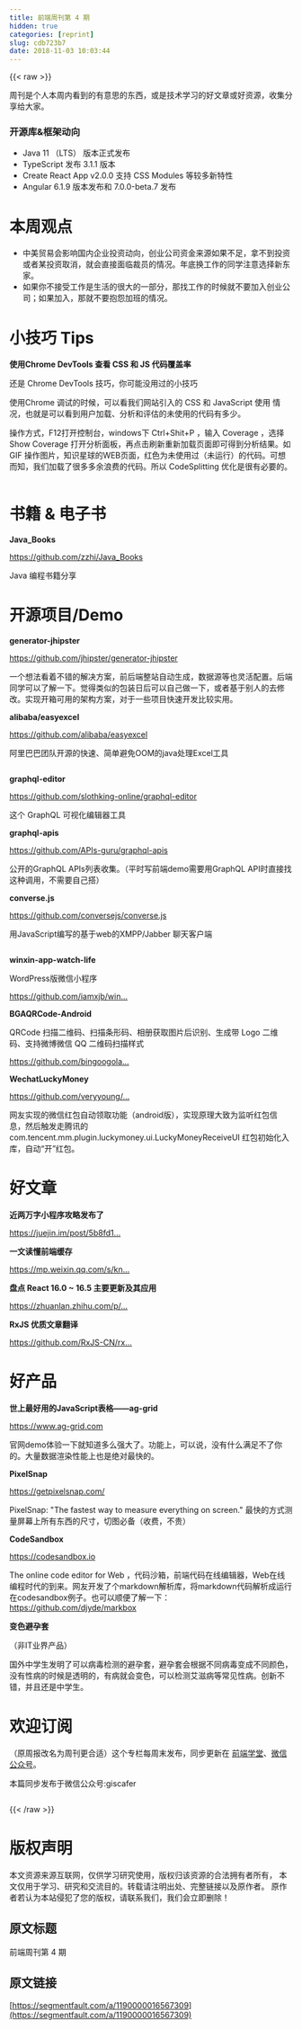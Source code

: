 ```yaml
---
title: 前端周刊第 4 期
hidden: true
categories: [reprint]
slug: cdb723b7
date: 2018-11-03 10:03:44
---
```


{{< raw >}}
<p>&#x5468;&#x520A;&#x662F;&#x4E2A;&#x4EBA;&#x672C;&#x5468;&#x5185;&#x770B;&#x5230;&#x7684;&#x6709;&#x610F;&#x601D;&#x7684;&#x4E1C;&#x897F;&#xFF0C;&#x6216;&#x662F;&#x6280;&#x672F;&#x5B66;&#x4E60;&#x7684;&#x597D;&#x6587;&#x7AE0;&#x6216;&#x597D;&#x8D44;&#x6E90;&#xFF0C;&#x6536;&#x96C6;&#x5206;&#x4EAB;&#x7ED9;&#x5927;&#x5BB6;&#x3002;</p><h3 id="articleHeader0">&#x5F00;&#x6E90;&#x5E93;&amp;&#x6846;&#x67B6;&#x52A8;&#x5411;</h3><ul><li>Java 11 &#xFF08;LTS&#xFF09; &#x7248;&#x672C;&#x6B63;&#x5F0F;&#x53D1;&#x5E03;</li><li>TypeScript &#x53D1;&#x5E03; 3.1.1 &#x7248;&#x672C;</li><li>Create React App v2.0.0 &#x652F;&#x6301; CSS Modules &#x7B49;&#x8F83;&#x591A;&#x65B0;&#x7279;&#x6027;</li><li>Angular 6.1.9 &#x7248;&#x672C;&#x53D1;&#x5E03;&#x548C; 7.0.0-beta.7 &#x53D1;&#x5E03;</li></ul><h1 id="articleHeader1">&#x672C;&#x5468;&#x89C2;&#x70B9;</h1><ul><li>&#x4E2D;&#x7F8E;&#x8D38;&#x6613;&#x4F1A;&#x5F71;&#x54CD;&#x56FD;&#x5185;&#x4F01;&#x4E1A;&#x6295;&#x8D44;&#x52A8;&#x5411;&#xFF0C;&#x521B;&#x4E1A;&#x516C;&#x53F8;&#x8D44;&#x91D1;&#x6765;&#x6E90;&#x5982;&#x679C;&#x4E0D;&#x8DB3;&#xFF0C;&#x62FF;&#x4E0D;&#x5230;&#x6295;&#x8D44;&#x6216;&#x8005;&#x67D0;&#x6295;&#x8D44;&#x53D6;&#x6D88;&#xFF0C;&#x5C31;&#x4F1A;&#x76F4;&#x63A5;&#x9762;&#x4E34;&#x88C1;&#x5458;&#x7684;&#x60C5;&#x51B5;&#x3002;&#x5E74;&#x5E95;&#x6362;&#x5DE5;&#x4F5C;&#x7684;&#x540C;&#x5B66;&#x6CE8;&#x610F;&#x9009;&#x62E9;&#x65B0;&#x4E1C;&#x5BB6;&#x3002;</li><li>&#x5982;&#x679C;&#x4F60;&#x4E0D;&#x63A5;&#x53D7;&#x5DE5;&#x4F5C;&#x662F;&#x751F;&#x6D3B;&#x7684;&#x5F88;&#x5927;&#x7684;&#x4E00;&#x90E8;&#x5206;&#xFF0C;&#x90A3;&#x627E;&#x5DE5;&#x4F5C;&#x7684;&#x65F6;&#x5019;&#x5C31;&#x4E0D;&#x8981;&#x52A0;&#x5165;&#x521B;&#x4E1A;&#x516C;&#x53F8;&#xFF1B;&#x5982;&#x679C;&#x52A0;&#x5165;&#xFF0C;&#x90A3;&#x5C31;&#x4E0D;&#x8981;&#x62B1;&#x6028;&#x52A0;&#x73ED;&#x7684;&#x60C5;&#x51B5;&#x3002;</li></ul><h1 id="articleHeader2">&#x5C0F;&#x6280;&#x5DE7; Tips</h1><p><strong>&#x4F7F;&#x7528;Chrome DevTools &#x67E5;&#x770B; CSS &#x548C; JS &#x4EE3;&#x7801;&#x8986;&#x76D6;&#x7387;</strong></p><p>&#x8FD8;&#x662F; Chrome DevTools &#x6280;&#x5DE7;&#xFF0C;&#x4F60;&#x53EF;&#x80FD;&#x6CA1;&#x7528;&#x8FC7;&#x7684;&#x5C0F;&#x6280;&#x5DE7;</p><p>&#x4F7F;&#x7528;Chrome &#x8C03;&#x8BD5;&#x7684;&#x65F6;&#x5019;&#xFF0C;&#x53EF;&#x4EE5;&#x770B;&#x6211;&#x4EEC;&#x7F51;&#x7AD9;&#x5F15;&#x5165;&#x7684; CSS &#x548C; JavaScript &#x4F7F;&#x7528; &#x60C5;&#x51B5;&#xFF0C;&#x4E5F;&#x5C31;&#x662F;&#x53EF;&#x4EE5;&#x770B;&#x5230;&#x7528;&#x6237;&#x52A0;&#x8F7D;&#x3001;&#x5206;&#x6790;&#x548C;&#x8BC4;&#x4F30;&#x7684;&#x672A;&#x4F7F;&#x7528;&#x7684;&#x4EE3;&#x7801;&#x6709;&#x591A;&#x5C11;&#x3002;</p><p>&#x64CD;&#x4F5C;&#x65B9;&#x5F0F;&#xFF0C;F12&#x6253;&#x5F00;&#x63A7;&#x5236;&#x53F0;&#xFF0C;windows&#x4E0B; Ctrl+Shit+P &#xFF0C;&#x8F93;&#x5165; Coverage &#xFF0C;&#x9009;&#x62E9; Show Coverage &#x6253;&#x5F00;&#x5206;&#x6790;&#x9762;&#x677F;&#xFF0C;&#x518D;&#x70B9;&#x51FB;&#x5237;&#x65B0;&#x91CD;&#x65B0;&#x52A0;&#x8F7D;&#x9875;&#x9762;&#x5373;&#x53EF;&#x5F97;&#x5230;&#x5206;&#x6790;&#x7ED3;&#x679C;&#x3002;&#x5982;GIF &#x64CD;&#x4F5C;&#x56FE;&#x7247;&#xFF0C;&#x77E5;&#x8BC6;&#x661F;&#x7403;&#x7684;WEB&#x9875;&#x9762;&#xFF0C;&#x7EA2;&#x8272;&#x4E3A;&#x672A;&#x4F7F;&#x7528;&#x8FC7;&#xFF08;&#x672A;&#x8FD0;&#x884C;&#xFF09;&#x7684;&#x4EE3;&#x7801;&#x3002;&#x53EF;&#x60F3;&#x800C;&#x77E5;&#xFF0C;&#x6211;&#x4EEC;&#x52A0;&#x8F7D;&#x4E86;&#x5F88;&#x591A;&#x591A;&#x4F59;&#x6D6A;&#x8D39;&#x7684;&#x4EE3;&#x7801;&#x3002;&#x6240;&#x4EE5; CodeSplitting &#x4F18;&#x5316;&#x662F;&#x5F88;&#x6709;&#x5FC5;&#x8981;&#x7684;&#x3002;</p><p><span class="img-wrap"><img data-src="/img/remote/1460000016567312" src="https://static.alili.tech/img/remote/1460000016567312" alt="" title="" style="cursor:pointer;display:inline"></span></p><h1 id="articleHeader3">&#x4E66;&#x7C4D; &amp; &#x7535;&#x5B50;&#x4E66;</h1><p><strong>Java_Books</strong></p><p><a href="https://github.com/zzhi/Java_Books" rel="nofollow noreferrer" target="_blank">https://github.com/zzhi/Java_Books</a></p><p>Java &#x7F16;&#x7A0B;&#x4E66;&#x7C4D;&#x5206;&#x4EAB;</p><h1 id="articleHeader4">&#x5F00;&#x6E90;&#x9879;&#x76EE;/Demo</h1><p><strong>generator-jhipster</strong></p><p><a href="https://github.com/jhipster/generator-jhipster" rel="nofollow noreferrer" target="_blank">https://github.com/jhipster/generator-jhipster</a></p><p>&#x4E00;&#x4E2A;&#x60F3;&#x6CD5;&#x770B;&#x7740;&#x4E0D;&#x9519;&#x7684;&#x89E3;&#x51B3;&#x65B9;&#x6848;&#xFF0C;&#x524D;&#x540E;&#x7AEF;&#x6574;&#x7AD9;&#x81EA;&#x52A8;&#x751F;&#x6210;&#xFF0C;&#x6570;&#x636E;&#x6E90;&#x7B49;&#x4E5F;&#x7075;&#x6D3B;&#x914D;&#x7F6E;&#x3002;&#x540E;&#x7AEF;&#x540C;&#x5B66;&#x53EF;&#x4EE5;&#x4E86;&#x89E3;&#x4E00;&#x4E0B;&#x3002;&#x89C9;&#x5F97;&#x7C7B;&#x4F3C;&#x7684;&#x5305;&#x88C5;&#x65E5;&#x540E;&#x53EF;&#x4EE5;&#x81EA;&#x5DF1;&#x505A;&#x4E00;&#x4E0B;&#xFF0C;&#x6216;&#x8005;&#x57FA;&#x4E8E;&#x522B;&#x4EBA;&#x7684;&#x53BB;&#x4FEE;&#x6539;&#x3002;&#x5B9E;&#x73B0;&#x5F00;&#x7BB1;&#x53EF;&#x7528;&#x7684;&#x67B6;&#x6784;&#x65B9;&#x6848;&#xFF0C;&#x5BF9;&#x4E8E;&#x4E00;&#x4E9B;&#x9879;&#x76EE;&#x5FEB;&#x901F;&#x5F00;&#x53D1;&#x6BD4;&#x8F83;&#x5B9E;&#x7528;&#x3002;</p><p><strong>alibaba/easyexcel</strong></p><p><a href="https://github.com/alibaba/easyexcel" rel="nofollow noreferrer" target="_blank">https://github.com/alibaba/easyexcel</a></p><p>&#x963F;&#x91CC;&#x5DF4;&#x5DF4;&#x56E2;&#x961F;&#x5F00;&#x6E90;&#x7684;&#x5FEB;&#x901F;&#x3001;&#x7B80;&#x5355;&#x907F;&#x514D;OOM&#x7684;java&#x5904;&#x7406;Excel&#x5DE5;&#x5177;</p><p><span class="img-wrap"><img data-src="/img/remote/1460000016567313" src="https://static.alili.tech/img/remote/1460000016567313" alt="" title="" style="cursor:pointer"></span></p><p><strong>graphql-editor</strong></p><p><a href="https://github.com/slothking-online/graphql-editor" rel="nofollow noreferrer" target="_blank">https://github.com/slothking-online/graphql-editor</a></p><p>&#x8FD9;&#x4E2A; GraphQL &#x53EF;&#x89C6;&#x5316;&#x7F16;&#x8F91;&#x5668;&#x5DE5;&#x5177;</p><p><strong>graphql-apis</strong></p><p><a href="https://github.com/APIs-guru/graphql-apis" rel="nofollow noreferrer" target="_blank">https://github.com/APIs-guru/graphql-apis</a></p><p>&#x516C;&#x5F00;&#x7684;GraphQL APIs&#x5217;&#x8868;&#x6536;&#x96C6;&#x3002;&#xFF08;&#x5E73;&#x65F6;&#x5199;&#x524D;&#x7AEF;demo&#x9700;&#x8981;&#x7528;GraphQL API&#x65F6;&#x76F4;&#x63A5;&#x627E;&#x8FD9;&#x79CD;&#x8C03;&#x7528;&#xFF0C;&#x4E0D;&#x9700;&#x8981;&#x81EA;&#x5DF1;&#x642D;&#xFF09;</p><p><strong>converse.js</strong></p><p><a href="https://github.com/conversejs/converse.js" rel="nofollow noreferrer" target="_blank">https://github.com/conversejs/converse.js</a></p><p>&#x7528;JavaScript&#x7F16;&#x5199;&#x7684;&#x57FA;&#x4E8E;web&#x7684;XMPP/Jabber &#x804A;&#x5929;&#x5BA2;&#x6237;&#x7AEF;</p><p><span class="img-wrap"><img data-src="/img/remote/1460000016567314" src="https://static.alili.tech/img/remote/1460000016567314" alt="" title="" style="cursor:pointer;display:inline"></span></p><p><strong>winxin-app-watch-life</strong></p><p>WordPress&#x7248;&#x5FAE;&#x4FE1;&#x5C0F;&#x7A0B;&#x5E8F;</p><p><a href="https://github.com/iamxjb/winxin-app-watch-life.net" rel="nofollow noreferrer" target="_blank">https://github.com/iamxjb/win...</a></p><p><strong>BGAQRCode-Android</strong></p><p>QRCode &#x626B;&#x63CF;&#x4E8C;&#x7EF4;&#x7801;&#x3001;&#x626B;&#x63CF;&#x6761;&#x5F62;&#x7801;&#x3001;&#x76F8;&#x518C;&#x83B7;&#x53D6;&#x56FE;&#x7247;&#x540E;&#x8BC6;&#x522B;&#x3001;&#x751F;&#x6210;&#x5E26; Logo &#x4E8C;&#x7EF4;&#x7801;&#x3001;&#x652F;&#x6301;&#x5FAE;&#x535A;&#x5FAE;&#x4FE1; QQ &#x4E8C;&#x7EF4;&#x7801;&#x626B;&#x63CF;&#x6837;&#x5F0F;</p><p><a href="https://github.com/bingoogolapple/BGAQRCode-Android" rel="nofollow noreferrer" target="_blank">https://github.com/bingoogola...</a></p><p><strong>WechatLuckyMoney</strong></p><p><a href="https://github.com/veryyoung/WechatLuckyMoney" rel="nofollow noreferrer" target="_blank">https://github.com/veryyoung/...</a></p><p>&#x7F51;&#x53CB;&#x5B9E;&#x73B0;&#x7684;&#x5FAE;&#x4FE1;&#x7EA2;&#x5305;&#x81EA;&#x52A8;&#x9886;&#x53D6;&#x529F;&#x80FD;&#xFF08;android&#x7248;&#xFF09;&#xFF0C;&#x5B9E;&#x73B0;&#x539F;&#x7406;&#x5927;&#x81F4;&#x4E3A;&#x76D1;&#x542C;&#x7EA2;&#x5305;&#x4FE1;&#x606F;&#xFF0C;&#x7136;&#x540E;&#x89E6;&#x53D1;&#x8D70;&#x817E;&#x8BAF;&#x7684;com.tencent.mm.plugin.luckymoney.ui.LuckyMoneyReceiveUI &#x7EA2;&#x5305;&#x521D;&#x59CB;&#x5316;&#x5165;&#x5E93;&#xFF0C;&#x81EA;&#x52A8;&#x201C;&#x5F00;&#x201D;&#x7EA2;&#x5305;&#x3002;</p><h1 id="articleHeader5">&#x597D;&#x6587;&#x7AE0;</h1><p><strong>&#x8FD1;&#x4E24;&#x4E07;&#x5B57;&#x5C0F;&#x7A0B;&#x5E8F;&#x653B;&#x7565;&#x53D1;&#x5E03;&#x4E86;</strong></p><p><a href="https://juejin.im/post/5b8fd1416fb9a05cf3710690" rel="nofollow noreferrer" target="_blank">https://juejin.im/post/5b8fd1...</a></p><p><strong>&#x4E00;&#x6587;&#x8BFB;&#x61C2;&#x524D;&#x7AEF;&#x7F13;&#x5B58;</strong></p><p><a href="https://mp.weixin.qq.com/s/knT08atIf7oKcL9Yda5Bzg" rel="nofollow noreferrer" target="_blank">https://mp.weixin.qq.com/s/kn...</a></p><p><strong>&#x76D8;&#x70B9; React 16.0 ~ 16.5 &#x4E3B;&#x8981;&#x66F4;&#x65B0;&#x53CA;&#x5176;&#x5E94;&#x7528;</strong></p><p><a href="https://zhuanlan.zhihu.com/p/44452592" rel="nofollow noreferrer" target="_blank">https://zhuanlan.zhihu.com/p/...</a></p><p><strong>RxJS &#x4F18;&#x8D28;&#x6587;&#x7AE0;&#x7FFB;&#x8BD1;</strong></p><p><a href="https://github.com/RxJS-CN/rxjs-articles-translation" rel="nofollow noreferrer" target="_blank">https://github.com/RxJS-CN/rx...</a></p><h1 id="articleHeader6">&#x597D;&#x4EA7;&#x54C1;</h1><p><strong>&#x4E16;&#x4E0A;&#x6700;&#x597D;&#x7528;&#x7684;JavaScript&#x8868;&#x683C;&#x2014;&#x2014;ag-grid</strong></p><p><a href="https://www.ag-grid.com" rel="nofollow noreferrer" target="_blank">https://www.ag-grid.com</a></p><p>&#x5B98;&#x7F51;demo&#x4F53;&#x9A8C;&#x4E00;&#x4E0B;&#x5C31;&#x77E5;&#x9053;&#x591A;&#x4E48;&#x5F3A;&#x5927;&#x4E86;&#x3002;&#x529F;&#x80FD;&#x4E0A;&#xFF0C;&#x53EF;&#x4EE5;&#x8BF4;&#xFF0C;&#x6CA1;&#x6709;&#x4EC0;&#x4E48;&#x6EE1;&#x8DB3;&#x4E0D;&#x4E86;&#x4F60;&#x7684;&#x3002;&#x5927;&#x91CF;&#x6570;&#x636E;&#x6E32;&#x67D3;&#x6027;&#x80FD;&#x4E0A;&#x4E5F;&#x662F;&#x7EDD;&#x5BF9;&#x6700;&#x5FEB;&#x7684;&#x3002;</p><p><strong>PixelSnap</strong></p><p><a href="https://getpixelsnap.com/" rel="nofollow noreferrer" target="_blank">https://getpixelsnap.com/</a></p><p>PixelSnap: &quot;The fastest way to measure everything on screen.&quot; &#x6700;&#x5FEB;&#x7684;&#x65B9;&#x5F0F;&#x6D4B;&#x91CF;&#x5C4F;&#x5E55;&#x4E0A;&#x6240;&#x6709;&#x4E1C;&#x897F;&#x7684;&#x5C3A;&#x5BF8;&#xFF0C;&#x5207;&#x56FE;&#x5FC5;&#x5907;&#xFF08;&#x6536;&#x8D39;&#xFF0C;&#x4E0D;&#x8D35;&#xFF09;</p><p><strong>CodeSandbox</strong></p><p><a href="https://codesandbox.io" rel="nofollow noreferrer" target="_blank">https://codesandbox.io</a></p><p>The online code editor for Web &#xFF0C;&#x4EE3;&#x7801;&#x6C99;&#x7BB1;&#xFF0C;&#x524D;&#x7AEF;&#x4EE3;&#x7801;&#x5728;&#x7EBF;&#x7F16;&#x8F91;&#x5668;&#xFF0C;Web&#x5728;&#x7EBF;&#x7F16;&#x7A0B;&#x65F6;&#x4EE3;&#x7684;&#x5230;&#x6765;&#x3002;&#x7F51;&#x53CB;&#x5F00;&#x53D1;&#x4E86;&#x4E2A;markdown&#x89E3;&#x6790;&#x5E93;&#xFF0C;&#x5C06;markdown&#x4EE3;&#x7801;&#x89E3;&#x6790;&#x6210;&#x8FD0;&#x884C;&#x5728;codesandbox&#x4F8B;&#x5B50;&#x3002;&#x4E5F;&#x53EF;&#x4EE5;&#x987A;&#x4FBF;&#x4E86;&#x89E3;&#x4E00;&#x4E0B;&#xFF1A;<a href="https://github.com/djyde/markbox" rel="nofollow noreferrer" target="_blank">https://github.com/djyde/markbox</a></p><p><strong>&#x53D8;&#x8272;&#x907F;&#x5B55;&#x5957;</strong></p><p>&#xFF08;&#x975E;IT&#x4E1A;&#x754C;&#x4EA7;&#x54C1;&#xFF09;</p><p>&#x56FD;&#x5916;&#x4E2D;&#x5B66;&#x751F;&#x53D1;&#x660E;&#x4E86;&#x53EF;&#x4EE5;&#x75C5;&#x6BD2;&#x68C0;&#x6D4B;&#x7684;&#x907F;&#x5B55;&#x5957;&#xFF0C;&#x907F;&#x5B55;&#x5957;&#x4F1A;&#x6839;&#x636E;&#x4E0D;&#x540C;&#x75C5;&#x6BD2;&#x53D8;&#x6210;&#x4E0D;&#x540C;&#x989C;&#x8272;&#xFF0C;&#x6CA1;&#x6709;&#x6027;&#x75C5;&#x7684;&#x65F6;&#x5019;&#x662F;&#x900F;&#x660E;&#x7684;&#xFF0C;&#x6709;&#x75C5;&#x5C31;&#x4F1A;&#x53D8;&#x8272;&#xFF0C;&#x53EF;&#x4EE5;&#x68C0;&#x6D4B;&#x827E;&#x6ECB;&#x75C5;&#x7B49;&#x5E38;&#x89C1;&#x6027;&#x75C5;&#x3002;&#x521B;&#x65B0;&#x4E0D;&#x9519;&#xFF0C;&#x5E76;&#x4E14;&#x8FD8;&#x662F;&#x4E2D;&#x5B66;&#x751F;&#x3002;</p><h1 id="articleHeader7">&#x6B22;&#x8FCE;&#x8BA2;&#x9605;</h1><p>&#xFF08;&#x539F;&#x5468;&#x62A5;&#x6539;&#x540D;&#x4E3A;&#x5468;&#x520A;&#x66F4;&#x5408;&#x9002;&#xFF09;&#x8FD9;&#x4E2A;&#x4E13;&#x680F;&#x6BCF;&#x5468;&#x672B;&#x53D1;&#x5E03;&#xFF0C;&#x540C;&#x6B65;&#x66F4;&#x65B0;&#x5728; <a href="http://www.felearn.com/" rel="nofollow noreferrer" target="_blank">&#x524D;&#x7AEF;&#x5B66;&#x5802;</a>&#x3001;<a href="http://www.felearn.com/wp-content/uploads/2018/08/qrcode_for_gh_213109e5598c_344-300x300.jpg" rel="nofollow noreferrer" target="_blank">&#x5FAE;&#x4FE1;&#x516C;&#x4F17;&#x53F7;</a>&#x3002;</p><p>&#x672C;&#x7BC7;&#x540C;&#x6B65;&#x53D1;&#x5E03;&#x4E8E;&#x5FAE;&#x4FE1;&#x516C;&#x4F17;&#x53F7;:giscafer</p><p><span class="img-wrap"><img data-src="/img/remote/1460000016567315" src="https://static.alili.tech/img/remote/1460000016567315" alt="" title="" style="cursor:pointer;display:inline"></span></p>
{{< /raw >}}

# 版权声明
本文资源来源互联网，仅供学习研究使用，版权归该资源的合法拥有者所有，
本文仅用于学习、研究和交流目的。转载请注明出处、完整链接以及原作者。
原作者若认为本站侵犯了您的版权，请联系我们，我们会立即删除！

## 原文标题
前端周刊第 4 期

## 原文链接
[https://segmentfault.com/a/1190000016567309](https://segmentfault.com/a/1190000016567309)

